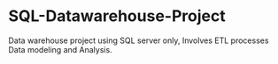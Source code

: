 # SQL-Datawarehouse-Project
Data warehouse project using SQL server only, Involves ETL processes Data modeling and Analysis. 

